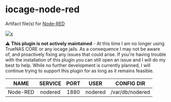 <!-- markdownlint-disable MD012 MD041 -->

<!-- BADGE LINKS -->
[plugins-link]:https://www.truenas.com/plugins/
[plugins-shield]:https://img.shields.io/badge/TrueNAS%20CORE-Community%20Plugin-blue?logo=TrueNAS&style=for-the-badge

[1]: https://nodered.org/

# iocage-node-red

Artifact file(s) for [Node-RED][1]

[![x][plugins-shield]][plugins-link]

:warning: **This plugin is not actively maintained** - At this time I am no longer using TrueNAS CORE or any iocage jails. As a consequence I may not be aware of, and proactively fixing any issues that could arise. If you're having trouble with the installation of this plugin you can still open an issue and I will do my best to help. While no further development is currently planned, I will continue trying to support this plugin for as long as it remains feasible.

NAME | SERVICE | PORT | USER | CONFIG DIR
:---: | :---: | :---: | :---: | :---: |
Node-RED | nodered | 1880 | nodered |  /var/db/nodered
